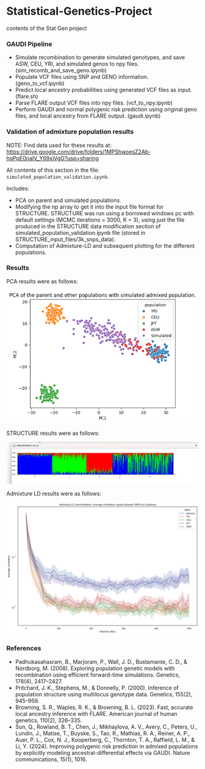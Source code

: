 # Statistical-Genetics-Project
contents of the Stat Gen project

### GAUDI Pipeline

- Simulate recombination to generate simulated genotypes, and save ASW, CEU, YRI, and simulated genos to npy files. (sim_recomb_and_save_geno.ipynb)
- Populate VCF files using SNP and GENO information. (geno_to_vcf.ipynb)
- Predict local ancestry probabilities using generated VCF files as input. (flare.sh)
- Parse FLARE output VCF files into npy files. (vcf_to_npy.ipynb)
- Perform GAUDI and normal polygenic risk prediction using original geno files, and local ancestry from FLARE output. (gaudi.ipynb)

### Validation of admixture population results

NOTE: Find data used for these results at: https://drive.google.com/drive/folders/1MPShwoesZ2Ab-hqPpE0naIV_Y69xjVgG?usp=sharing

All contents of this section in the file: `simulated_population_validation.ipynb`.

Includes: 

- PCA on parent and simulated populations.
- Modifying the np array to get it into the input file format for STRUCTURE. STRUCTURE was run using a borrowed windows pc with default settings (MCMC iterations = 3000, K = 3), using just the file produced in the STRUCTURE data modification section of simulated_population_validation.ipynb file (stored in STRUCTURE_input_files/3k_snps_data).
- Computation of Admixture-LD and subsequent plotting for the different populations.

### Results

PCA results were as follows:

![PCA image](./results/initial_pca.png)

STRUCTURE results were as follows:

![STRUCTURE results image](./results/STRUCTURE_K3.png)

Admixture LD results were as follows:

![Admixture-LD results](./results/admixture_ld_plot_4.png)

### References

- Padhukasahasram, B., Marjoram, P., Wall, J. D., Bustamante, C. D., \& Nordborg, M. (2008). Exploring population genetic models with recombination using efficient forward-time simulations. Genetics, 178(4), 2417–2427. 
- Pritchard, J. K., Stephens, M., \& Donnelly, P. (2000). Inference of population structure using multilocus genotype data. Genetics, 155(2), 945–959. 
- Browning, S. R., Waples, R. K., \& Browning, B. L. (2023). Fast, accurate local ancestry inference with FLARE. American journal of human genetics, 110(2), 326–335. 
- Sun, Q., Rowland, B. T., Chen, J., Mikhaylova, A. V., Avery, C., Peters, U., Lundin, J., Matise, T., Buyske, S., Tao, R., Mathias, R. A., Reiner, A. P., Auer, P. L., Cox, N. J., Kooperberg, C., Thornton, T. A., Raffield, L. M., \& Li, Y. (2024). Improving polygenic risk prediction in admixed populations by explicitly modeling ancestral-differential effects via GAUDI. Nature communications, 15(1), 1016. 

